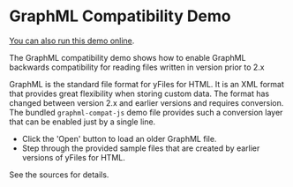 <!--
 //////////////////////////////////////////////////////////////////////////////
 // @license
 // This demo file is part of yFiles for HTML 2.3.0.3.
 // Use is subject to license terms.
 //
 // Copyright (c) 2000-2020 by yWorks GmbH, Vor dem Kreuzberg 28,
 // 72070 Tuebingen, Germany. All rights reserved.
 //
 //////////////////////////////////////////////////////////////////////////////
-->
# GraphML Compatibility Demo

[You can also run this demo online](https://live.yworks.com/demos/view/graphmlcompatibility/index.html).

The GraphML compatibility demo shows how to enable GraphML backwards compatibility for reading files written in version prior to 2.x

GraphML is the standard file format for yFiles for HTML. It is an XML format that provides great flexibility when storing custom data. The format has changed between version 2.x and earlier versions and requires conversion. The bundled `graphml-compat-js` demo file provides such a conversion layer that can be enabled just by a single line.

- Click the 'Open' button to load an older GraphML file.
- Step through the provided sample files that are created by earlier versions of yFiles for HTML.

See the sources for details.
